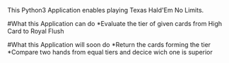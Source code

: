 This Python3 Application enables playing Texas Hald'Em No Limits.

#What this Application can do
*Evaluate the tier of given cards from High Card to Royal Flush

#What this Application will soon do
*Return the cards forming the tier
*Compare two hands from equal tiers and decice wich one is superior
